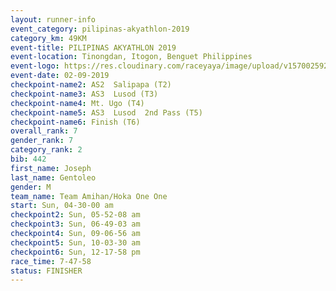 ```yaml
---
layout: runner-info 
event_category: pilipinas-akyathlon-2019 
category_km: 49KM 
event-title: PILIPINAS AKYATHLON 2019 
event-location: Tinongdan, Itogon, Benguet Philippines 
event-logo: https://res.cloudinary.com/raceyaya/image/upload/v1570025921/logo/akyathlon_jsxiv8.jpg 
event-date: 02-09-2019 
checkpoint-name2: AS2  Salipapa (T2) 
checkpoint-name3: AS3  Lusod (T3) 
checkpoint-name4: Mt. Ugo (T4) 
checkpoint-name5: AS3  Lusod  2nd Pass (T5) 
checkpoint-name6: Finish (T6) 
overall_rank: 7
gender_rank: 7
category_rank: 2
bib: 442
first_name: Joseph
last_name: Gentoleo
gender: M
team_name: Team Amihan/Hoka One One
start: Sun, 04-30-00 am
checkpoint2: Sun, 05-52-08 am
checkpoint3: Sun, 06-49-03 am
checkpoint4: Sun, 09-06-56 am
checkpoint5: Sun, 10-03-30 am
checkpoint6: Sun, 12-17-58 pm
race_time: 7-47-58
status: FINISHER
---
```

